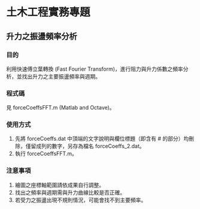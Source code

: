 # 土木工程實務專題

## 升力之振盪頻率分析

### 目的
利用快速傅立葉轉換 (Fast Fourier Transform)，進行阻力與升力係數之頻率分析，並找出升力之主要振盪頻率與週期。

### 程式碼
見 forceCoeffsFFT.m (Matlab and Octave)。

### 使用方式
1. 先將 forceCoeffs.dat 中頂端的文字說明與欄位標題（即含有 # 的部分）均刪除，僅留成列的數字，另存為檔名 forceCoeffs_2.dat。
2. 執行 forceCoeffsFFT.m。

### 注意事項
1. 繪圖之座標軸範圍請依成果自行調整。
2. 找出之頻率與週期需與升力曲線比較是否正確。
3. 若受力之振盪出現不規則情況，可能會找不到主要頻率。



